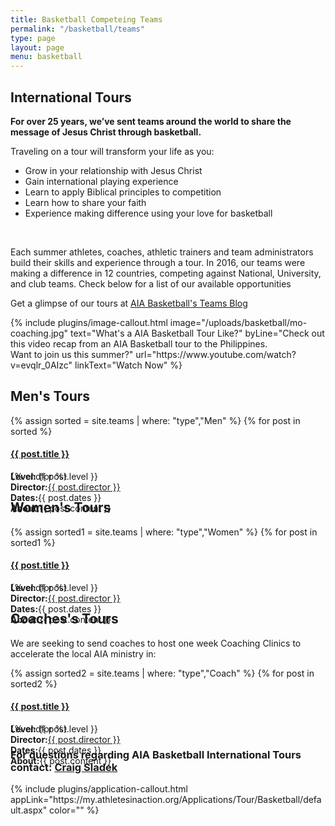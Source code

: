 ```yaml
---
title: Basketball Competeing Teams
permalink: "/basketball/teams"
type: page
layout: page
menu: basketball
---
```

<div class="row">
<div class="span-12 cell"><div class="container">
<h2 class="title text mb30">International <span class="light first-color">Tours</span></h2>
<div class="row col-sm-12">
</div>
<div class="row col-sm-12">
<b>For over 25 years, we’ve sent teams around the world to share the message of Jesus Christ through basketball.</b>

<p>Traveling on a tour will transform your life as you:</p>

<ul class="list-style list-disc">
<li>Grow in your relationship with Jesus Christ</li>
<li>Gain international playing experience</li>
<li>Learn to apply Biblical principles to competition</li>
<li>Learn how to share your faith</li>
<li>Experience making difference using your love for basketball</li>
</ul>
<br />
<p>Each summer athletes, coaches, athletic trainers and team administrators build their skills and experience through a tour. In 2016, our teams were making a difference in 12 countries, competing against National, University, and club teams. Check below for a list of our available opportunities</p>

<p>Get a glimpse of our tours at <a href="http://teamblogs.athletesinaction.org/section/global-sports/basketball">AIA Basketball's Teams Blog</a></p>
</div>
</div>
</div></div>
{% include plugins/image-callout.html image="/uploads/basketball/mo-coaching.jpg" text="What's a AIA Basketball Tour Like?" byLine="Check out this video recap from an AIA Basketball tour to the Philippines. <br />Want to join us this summer?" url="https://www.youtube.com/watch?v=evqlr_0AIzc" linkText="Watch Now" %}

<div class="row mt20">
<div class="span-12 cell"><div class="container">
<div class="col-md-4">
    <h2>Men's Tours</h2>
    <div class="panel-group" id="accordion" role="tablist" aria-multiselectable="true">
        {% assign sorted = site.teams | where: "type","Men" %}
        {% for post in sorted %}
            <div class="panel panel-default">
                <div class="panel-heading" role="tab" id="c1ph{{forloop.index}}">
                    <h4 class="panel-title"><a data-toggle="collapse" data-parent="#accordion" href="#c1pb{{forloop.index}}" aria-expanded="false" aria-controls="c1pb{{forloop.index}}" class="collapsed"> {{ post.title }} <span class="panel-icon"></span> </a></h4>
                </div>
                <div id="c1pb{{forloop.index}}" class="panel-collapse collapse" role="tabpanel" aria-labelledby="c1ph{{forloop.index}}" aria-expanded="false" style="height: 0px;">
                    <div class="panel-body">
                        <strong>Level:</strong> {{ post.level }}<br>
                        <strong>Director:</strong><a href="mailto:{{ post.director_email }}" target="_blank">{{ post.director }}</a> <br> 
                        <strong>Dates:</strong>{{ post.dates }} <br>
                        <strong>About:</strong>{{ post.content }}
                    </div>
                </div>
            </div>
        {% endfor %}
    </div>
</div>
<div class="col-md-4">
    <h2>Women's Tours</h2>
    <div class="panel-group" id="accordion" role="tablist" aria-multiselectable="true">
        {% assign sorted1 = site.teams | where: "type","Women" %}
        {% for post in sorted1 %}
            <div class="panel panel-default">
                <div class="panel-heading" role="tab" id="c2ph{{forloop.index}}">
                    <h4 class="panel-title"><a data-toggle="collapse" data-parent="#accordion" href="#c2pb{{forloop.index}}" aria-expanded="false" aria-controls="c2pb{{forloop.index}}" class="collapsed"> {{ post.title }} <span class="panel-icon"></span> </a></h4>
                </div>
                <div id="c2pb{{forloop.index}}" class="panel-collapse collapse" role="tabpanel" aria-labelledby="c2ph{{forloop.index}}" aria-expanded="false" style="height: 0px;">
                    <div class="panel-body">
                        <strong>Level:</strong> {{ post.level }}<br>
                        <strong>Director:</strong><a href="mailto:{{ post.director_email }}" target="_blank">{{ post.director }}</a> <br> 
                        <strong>Dates:</strong>{{ post.dates }} <br>
                        <strong>About:</strong>{{ post.content }}
                    </div>
                </div>
            </div>
        {% endfor %}
    </div>
</div>
<div class="col-md-4">
    <h2>Coaches's Tours</h2>
    <p>We are seeking to send coaches to host one week Coaching Clinics to accelerate the local AIA ministry in:</p>
    <div class="panel-group" id="accordion" role="tablist" aria-multiselectable="true">
        {% assign sorted2 = site.teams | where: "type","Coach" %}
        {% for post in sorted2 %}
            <div class="panel panel-default">
                <div class="panel-heading" role="tab" id="c3ph{{forloop.index}}">
                    <h4 class="panel-title"><a data-toggle="collapse" data-parent="#accordion" href="#c3pb{{forloop.index}}" aria-expanded="false" aria-controls="c3pb{{forloop.index}}" class="collapsed"> {{ post.title }} <span class="panel-icon"></span> </a></h4>
                </div>
                <div id="c3pb{{forloop.index}}" class="panel-collapse collapse" role="tabpanel" aria-labelledby="c3ph{{forloop.index}}" aria-expanded="false" style="height: 0px;">
                    <div class="panel-body">
                        <strong>Level:</strong> {{ post.level }}<br>
                        <strong>Director:</strong><a href="mailto:{{ post.director_email }}" target="_blank">{{ post.director }}</a> <br> 
                        <strong>Dates:</strong>{{ post.dates }} <br>
                        <strong>About:</strong>{{ post.content }}
                    </div>
                </div>
            </div>
        {% endfor %}
    </div>
</div>
</div>
</div></div>
<div class="row">
<div class="span-12 cell"><div class="container text-center">
<h3> For questions regarding AIA Basketball International Tours contact: <a href="mailto:Craig.Sladek@athletesinaction.org">Craig Sladek</a></h3>
</div></div>
{% include plugins/application-callout.html appLink="https://my.athletesinaction.org/Applications/Tour/Basketball/default.aspx" color="" %}